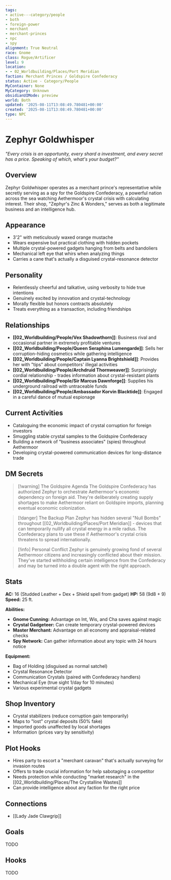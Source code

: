 ```yaml
---
tags:
- active---category/people
- both
- foreign-power
- merchant
- merchant-princes
- npc
- spy
alignment: True Neutral
race: Gnome
class: Rogue/Artificer
level: 9
location:
- - 02_Worldbuilding/Places/Port Meridian
faction: Merchant Princes / Goldspire Confederacy
status: Active - Category/People
MyContainer: None
MyCategory: Unknown
obsidianUIMode: preview
world: Both
updated: '2025-08-11T13:08:49.780481+00:00'
created: '2025-08-11T13:08:49.780481+00:00'
type: NPC
---
```







# Zephyr Goldwhisper

*"Every crisis is an opportunity, every shard a investment, and every secret has a price. Speaking of which, what's your budget?"*

## Overview
Zephyr Goldwhisper operates as a merchant prince's representative while secretly serving as a spy for the Goldspire Confederacy, a powerful nation across the sea watching Aethermoor's crystal crisis with calculating interest. Their shop, "Zephyr's Zinc & Wonders," serves as both a legitimate business and an intelligence hub.

## Appearance
- 3'2" with meticulously waxed orange mustache
- Wears expensive but practical clothing with hidden pockets
- Multiple crystal-powered gadgets hanging from belts and bandoliers
- Mechanical left eye that whirs when analyzing things
- Carries a cane that's actually a disguised crystal-resonance detector

## Personality
- Relentlessly cheerful and talkative, using verbosity to hide true intentions
- Genuinely excited by innovation and crystal-technology
- Morally flexible but honors contracts absolutely
- Treats everything as a transaction, including friendships

## Relationships
- **[[02_Worldbuilding/People/Vex Shadowthorn]]**: Business rival and occasional partner in extremely profitable ventures
- **[[02_Worldbuilding/People/Queen Seraphina Lumengarde]]**: Sells her corruption-hiding cosmetics while gathering intelligence
- **[[02_Worldbuilding/People/Captain Lyanna Brightshield]]**: Provides her with "tips" about competitors' illegal activities
- **[[02_Worldbuilding/People/Archdruid Thornweaver]]**: Surprisingly cordial relationship - trades information about crystal-resistant plants
- **[[02_Worldbuilding/People/Sir Marcus Dawnforge]]**: Supplies his underground railroad with untraceable funds
- **[[02_Worldbuilding/People/Ambassador Korvin Blacktide]]**: Engaged in a careful dance of mutual espionage

## Current Activities
- Cataloguing the economic impact of crystal corruption for foreign investors
- Smuggling stable crystal samples to the Goldspire Confederacy
- Building a network of "business associates" (spies) throughout Aethermoor
- Developing crystal-powered communication devices for long-distance trade

## DM Secrets
> [!warning] The Goldspire Agenda
> The Goldspire Confederacy has authorized Zephyr to orchestrate Aethermoor's economic dependency on foreign aid. They're deliberately creating supply shortages to make Aethermoor reliant on Goldspire imports, planning eventual economic colonization.

> [!danger] The Backup Plan
> Zephyr has hidden several "Null Bombs" throughout [[02_Worldbuilding/Places/Port Meridian]] - devices that can temporarily nullify all crystal energy in a mile radius. The Confederacy plans to use these if Aethermoor's crystal crisis threatens to spread internationally.

> [!info] Personal Conflict
> Zephyr is genuinely growing fond of several Aethermoor citizens and increasingly conflicted about their mission. They've started withholding certain intelligence from the Confederacy and may be turned into a double agent with the right approach.

## Stats
**AC:** 16 (Studded Leather + Dex + Shield spell from gadget)
**HP:** 58 (9d8 + 9)
**Speed:** 25 ft.

**Abilities:**
- **Gnome Cunning:** Advantage on Int, Wis, and Cha saves against magic
- **Crystal Gadgeteer:** Can create temporary crystal-powered devices
- **Master Merchant:** Advantage on all economy and appraisal-related checks
- **Spy Network:** Can gather information about any topic with 24 hours notice

**Equipment:**
- Bag of Holding (disguised as normal satchel)
- Crystal Resonance Detector
- Communication Crystals (paired with Confederacy handlers)
- Mechanical Eye (true sight 1/day for 10 minutes)
- Various experimental crystal gadgets

## Shop Inventory
- Crystal stabilizers (reduce corruption gain temporarily)
- Maps to "lost" crystal deposits (50% fake)
- Imported goods unaffected by local shortages
- Information (prices vary by sensitivity)

## Plot Hooks
- Hires party to escort a "merchant caravan" that's actually surveying for invasion routes
- Offers to trade crucial information for help sabotaging a competitor
- Needs protection while conducting "market research" in the [[02_Worldbuilding/Places/The Crystalline Wastes]]
- Can provide intelligence about any faction for the right price


## Connections

- [[Lady Jade Clawgrip]]


## Goals


TODO


## Hooks


TODO
